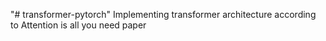 "# transformer-pytorch" 
Implementing transformer architecture according to Attention is all you need paper